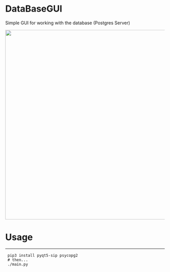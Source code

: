 # DataBaseGUI

Simple GUI for working with the database (Postgres Server)

<img width=600px src="https://raw.githubusercontent.com/namig41/DataBaseGUI/image/GUI.png" />

# Usage
-----

```
 pip3 install pyqt5-sip psycopg2
 # then...
 ./main.py 
```

